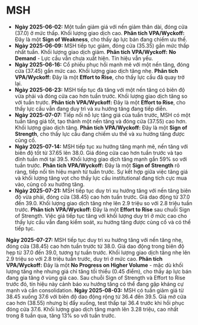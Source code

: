 # MSH

- **Ngày 2025-06-02:** Một tuần giảm giá với nến giảm thân dài, đóng cửa (37.0) ở mức thấp. Khối lượng giao dịch cao. **Phân tích VPA/Wyckoff:** Đây là một **Sign of Weakness**, cho thấy áp lực bán đang chiếm ưu thế.
- **Ngày 2025-06-09:** MSH tiếp tục giảm, đóng cửa (35.35) gần mức thấp nhất tuần. Khối lượng giao dịch giảm. **Phân tích VPA/Wyckoff:** **No Demand** - Lực cầu vẫn chưa xuất hiện. Tín hiệu vẫn yếu.
- **Ngày 2025-06-16:** Cổ phiếu phục hồi mạnh mẽ với một nến tăng, đóng cửa (37.45) gần mức cao. Khối lượng giao dịch tăng nhẹ. **Phân tích VPA/Wyckoff:** Đây là một **Effort to Rise**, cho thấy lực cầu đã quay trở lại.
- **Ngày 2025-06-23:** MSH tiếp tục đà tăng với một nến tăng có biên độ vừa phải và đóng cửa cao hơn tuần trước. Khối lượng giao dịch tăng so với tuần trước. **Phân tích VPA/Wyckoff:** Đây là một **Effort to Rise**, cho thấy lực cầu vẫn đang duy trì và xu hướng tăng đang tiếp diễn.
- **Ngày 2025-07-07:** Tiếp nối nỗ lực tăng giá của tuần trước, MSH có một tuần tăng giá tốt, tạo thành một nến tăng và đóng cửa (37.55) cao hơn. Khối lượng giao dịch tăng. **Phân tích VPA/Wyckoff:** Đây là một **Sign of Strength**, cho thấy lực cầu đang chiếm ưu thế và xu hướng tăng được củng cố.
- **Ngày 2025-07-14:** MSH tiếp tục xu hướng tăng mạnh mẽ, nến tăng với biên độ tốt từ 37.65 lên 38.0. Giá đóng cửa cao hơn tuần trước và tạo đỉnh tuần mới tại 39.5. Khối lượng giao dịch tăng mạnh gần 59% so với tuần trước. **Phân tích VPA/Wyckoff:** Đây là một **Sign of Strength** rõ ràng, tiếp nối tín hiệu mạnh từ tuần trước. Sự kết hợp giữa việc tăng giá và khối lượng tăng vọt cho thấy lực cầu institutional đang tích cực mua vào, củng cố xu hướng tăng.
- **Ngày 2025-07-21:** MSH tiếp tục duy trì xu hướng tăng với nến tăng biên độ vừa phải, đóng cửa (38.45) cao hơn tuần trước. Giá dao động từ 37.0 đến 39.0. Khối lượng giao dịch tăng nhẹ lên 2.9 triệu so với 2.8 triệu tuần trước. **Phân tích VPA/Wyckoff:** Đây là một **Effort to Rise** sau chuỗi Sign of Strength. Việc giá tiếp tục tăng với khối lượng duy trì ở mức cao cho thấy lực cầu vẫn đang kiểm soát, xu hướng tăng được củng cố và có thể tiếp tục.


**Ngày 2025-07-27:** MSH tiếp tục duy trì xu hướng tăng với nến tăng nhẹ, đóng cửa (38.45) cao hơn tuần trước từ 38.0. Giá dao động trong biên độ hẹp từ 37.0 đến 39.0, tương tự tuần trước. Khối lượng giao dịch tăng nhẹ lên 2.9 triệu so với 2.8 triệu tuần trước, duy trì ở mức cao. **Phân tích VPA/Wyckoff:** Đây là một **No Progress on Higher Volume** - mặc dù khối lượng tăng nhẹ nhưng giá chỉ tăng tối thiểu (0.45 điểm), cho thấy áp lực bán đang gia tăng ở vùng giá cao. Sau chuỗi Sign of Strength và Effort to Rise trước đó, tín hiệu này cảnh báo xu hướng tăng có thể đang gặp kháng cự mạnh và cần consolidation.
**Ngày 2025-08-03:** MSH có tuần giảm giá từ 38.45 xuống 37.6 với biên độ dao động rộng từ 36.4 đến 39.5. Giá mở cửa cao hơn (38.55) nhưng bị đẩy xuống, test thấp tại 36.4 trước khi hồi phục đóng cửa 37.6. Khối lượng giao dịch tăng mạnh lên 3.28 triệu, cao nhất trong 8 tuần qua, tăng 13% so với tuần trước.
